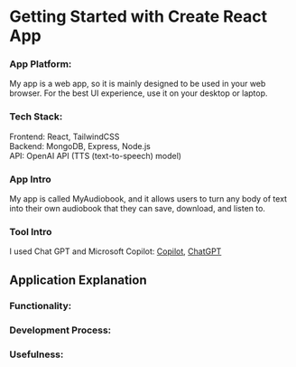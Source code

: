 # Getting Started with Create React App

### App Platform:
My app is a web app, so it is mainly designed to be used in your web browser. For the best UI experience, use it on your desktop or laptop.

### Tech Stack:
Frontend: React, TailwindCSS \
Backend: MongoDB, Express, Node.js \
API: OpenAI API (TTS (text-to-speech) model)

### App Intro
My app is called MyAudiobook, and it allows users to turn any body of text into their own audiobook that they can save, download, and listen to.

### Tool Intro
I used Chat GPT and Microsoft Copilot: [Copilot](https://copilot.microsoft.com/), [ChatGPT](https://chatgpt.com/)

## Application Explanation

### Functionality:


### Development Process:


### Usefulness:
